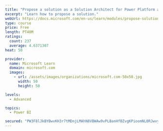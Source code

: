 ```yaml
---
title: "Propose a solution as a Solution Architect for Power Platform and Dynamics 365"
excerpt: "Learn how to propose a solution."
webUrl: https://docs.microsoft.com/en-us/learn/modules/propose-solution/
type: course
price: Free
length: PT40M
ratings:
  count: 237
  average: 4.6371307
heat: 50

provider:
  name: Microsoft Learn
  domain: microsoft.com
  images:
    - url: /assets/images/organizations/microsoft.com-50x50.jpg
      width: 50
      height: 50

levels:
  - Advanced

topics:
  - Power BI

secured: "PW3F8lJkBYBwvKH3r7tMDnjLMAhN8VBWAw9vPLBanHfBZvgKPioomNL0RJwvyvxzAfy63OR3f+xvTZQZTnIylep7ttswUgRTuup436w5pPZO9wfguZp5O+1HveUP0XFSOmQRG5Agk6Y1KUZu53j+KPcnje20ytNwh7AztlRI2X6MsXntLu5v+kbXFuph3R9iq4wrPzN3UqqAycnR86vrWjP9JHvQvL1VNARI20kFRwOPk1B8rWLp0Im87Jc6iHH2H3herIksQCP+Tv7ehwogPR7hiUmjAb//kjjSg6f9o4LV4IL04b+eiyM0Shpda1uk0moloLDM2G/KpUXeDyHtualc7h6b2660pVBqPXcKWXlFTDtVxZeXbFSlB953ucT37aEUUafEpBwq0QXKYOoJHg==;I87cFoag37EXHk5+9900dg=="
---
```


